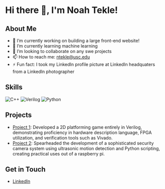 # Hi there 👋, I'm Noah Tekle!

## About Me
- 🔭 I’m currently working on building a large front-end website!
- 🌱 I’m currently learning machine learning
- 👯 I’m looking to collaborate on any swe projects
- 📫 How to reach me: ntekle@usc.edu
- ⚡ Fun fact: I took my LinkedIn profile picture at LinkedIn headquaters from a LinkedIn photographer

## Skills
![C++](https://img.shields.io/badge/C++-00599C?logo=c%2B%2B&logoColor=white)
![Verilog](https://img.shields.io/badge/Verilog-8C1515?logoColor=white)
![Python](https://img.shields.io/badge/Python-3776AB?logo=python&logoColor=white)

## Projects
- [Project 1](https://github.com/ntekle99/stick_figure_mario): Developed a 2D platforming game entirely in Verilog, demonstrating proficiency in hardware description language, FPGA utilization, and verification tools such as Vivado.
- [Project 2](https://github.com/ntekle99/Security_camera): Spearheaded the development of a sophisticated security camera system using ultrasonic motion detection and Python scripting, creating practical uses out of a raspberry pi.


## Get in Touch
- [LinkedIn](https://www.linkedin.com/in/noah-tekle/)


